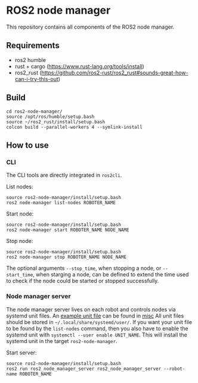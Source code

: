 # ROS2 node manager

This repository contains all components of the ROS2 node manager.

## Requirements

- ros2 humble
- rust + cargo (https://www.rust-lang.org/tools/install)
- ros2_rust (https://github.com/ros2-rust/ros2_rust#sounds-great-how-can-i-try-this-out)

## Build

```
cd ros2-node-manager/
source /opt/ros/humble/setup.bash
source ~/ros2_rust/install/setup.bash
colcon build --parallel-workers 4 --symlink-install
```

## How to use

### CLI

The CLI tools are directly integrated in `ros2cli`.

List nodes:

```
source ros2-node-manager/install/setup.bash
ros2 node-manager list-nodes ROBOTER_NAME
```

Start node:

```
source ros2-node-manager/install/setup.bash
ros2 node-manager start ROBOTER_NAME NODE_NAME
```

Stop node:

```
source ros2-node-manager/install/setup.bash
ros2 node-manager stop ROBOTER_NAME NODE_NAME
```

The optional arguments `--stop_time`, when stopping a node, or `--start_time`, when starging a node, can be defined
to extend the time used to check if the node could be started or stopped successfully.

### Node manager server

The node manager server lives on each robot and controls nodes via systemd unit files.
An [example unit file](./server/misc/free-fleet-server.service) can be found in [misc](./server/misc)
All unit files should be stored in `~/.local/share/systemd/user/`.
If you want your unit file to be found by the `list-nodes` command, then you also have to
enable the systemd unit with `systemctl --user enable UNIT_NAME`.
This will install the systemd unit in the target `ros2-node-manager`.

Start server:

```
source ros2-node-manager/install/setup.bash
ros2 run ros2_node_manager_server ros2_node_manager_server --robot-name ROBOTER_NAME
```


